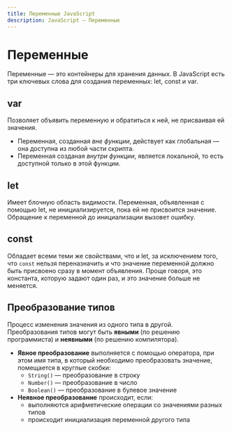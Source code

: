 ```yaml
---
title: Переменные JavaScript
description: JavaScript — Переменные
---
```


# Переменные
Переменные — это контейнеры для хранения данных. В JavaScript есть три ключевых слова для создания переменных: let, const и var.

## var
Позволяет объявить переменную и обратиться к ней, не присваивая ей значения.
- Переменная, созданная _вне функции_, действует как глобальная — она доступна из любой части скрипта.
- Переменная созданая _внутри функции_, является локальной, то есть доступной только в этой функции.

## let
Имеет блочную область видимости. Переменная, объявленная с помощью let, не инициализируется, пока ей не присвоится значение. Обращение к переменной до инициализации вызовет ошибку.

## const
Обладает всеми теми же свойствами, что и let, за исключением того, что `const` нельзя переназначить и что значение переменной должно быть присвоено сразу в момент объявления. Проще говоря, это константа, которую задают один раз, и это значение больше не меняется.

## Преобразование типов
Процесс изменения значения из одного типа в другой.\
Преобразования типов могут быть **явными** (по решению программиста) и **неявными** (по решению компилятора).
- **Явное преобразование** выполняется с помощью оператора, при этом имя типа, в который необходимо преобразовать значение, помещается в круглые скобки:
  - `String()` — преобразование в строку
  - `Number()` — преобразование в число
  - `Boolean()` — преобразование в булевое значение
- **Неявное преобразование** происходит, если:
  - выполняются арифметические операции со значениями разных типов
  - происходит инициализация переменной другого типа